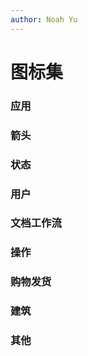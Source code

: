 ```yaml
---
author: Noah Yu
---
```


# 图标集

### 应用

<IconsApp />

### 箭头

<IconsArrow />

### 状态

<IconsState />

### 用户

<IconsUser />

### 文档工作流

<IconsDocument />

### 操作

<IconsOperate />

### 购物发货

<IconsOrder />

### 建筑

<IconsBuilding />

### 其他

<IconsOther />
